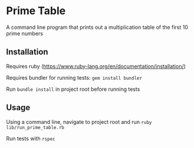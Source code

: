 # Prime Table
A command line program that prints out a multiplication table of the first 10 prime numbers

## Installation
Requires ruby (https://www.ruby-lang.org/en/documentation/installation/)

Requires bundler for running tests: ```gem install bundler```

Run `bundle install` in project root before running tests

## Usage
Using a command line, navigate to project root and run `ruby lib/run_prime_table.rb`

Run tests with `rspec`
